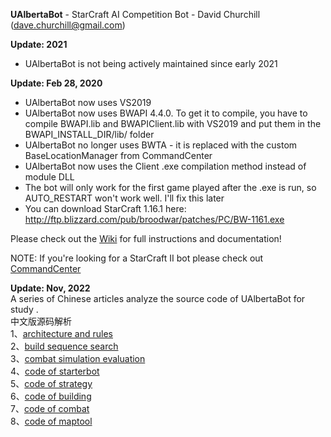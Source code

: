 **UAlbertaBot** - StarCraft AI Competition Bot - David Churchill (dave.churchill@gmail.com)

**Update: 2021**
- UAlbertaBot is not being actively maintained since early 2021

**Update: Feb 28, 2020**
- UAlbertaBot now uses VS2019
- UAlbertaBot now uses BWAPI 4.4.0. To get it to compile, you have to compile BWAPI.lib and BWAPIClient.lib with VS2019 and put them in the BWAPI_INSTALL_DIR/lib/ folder
- UAlbertaBot no longer uses BWTA - it is replaced with the custom BaseLocationManager from CommandCenter
- UAlbertaBot now uses the Client .exe compilation method instead of module DLL
- The bot will only work for the first game played after the .exe is run, so AUTO_RESTART won't work well. I'll fix this later
- You can download StarCraft 1.16.1 here: http://ftp.blizzard.com/pub/broodwar/patches/PC/BW-1161.exe

Please check out the [Wiki](https://github.com/davechurchill/ualbertabot/wiki) for full instructions and documentation!

NOTE: If you're looking for a StarCraft II bot please check out [CommandCenter](https://github.com/davechurchill/commandcenter/)

**Update: Nov, 2022**  
A series of Chinese articles analyze the source code of UAlbertaBot for study .  
中文版源码解析   
1、[architecture and rules](https://zhuanlan.zhihu.com/p/573691820)  
2、[build sequence search](https://zhuanlan.zhihu.com/p/573886134)  
3、[combat simulation evaluation](https://zhuanlan.zhihu.com/p/574884264)  
4、[code of starterbot](https://zhuanlan.zhihu.com/p/575995995)  
5、[code of strategy](https://zhuanlan.zhihu.com/p/577220250)  
6、[code of building](https://zhuanlan.zhihu.com/p/579130009)  
7、[code of combat](https://zhuanlan.zhihu.com/p/579815541)  
8、[code of maptool](https://zhuanlan.zhihu.com/p/580213176)  
